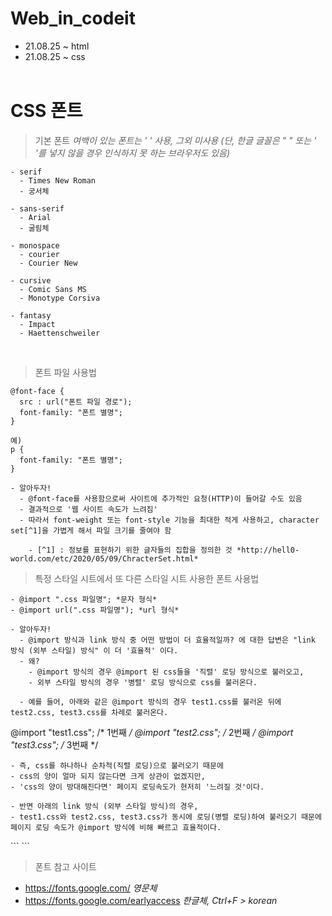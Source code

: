 # Web_in_codeit

- 21.08.25 ~ html
- 21.08.25 ~ css <br><br>

# CSS 폰트

> 기본 폰트 *여백이 있는 폰트는 ' ' 사용, 그외 미사용 (단, 한글 글꼴은 " " 또는 ' '를 넣지 않을 경우 인식하지 못 하는 브라우저도 있음)*
```
- serif
  - Times New Roman
  - 궁서체
  
- sans-serif
  - Arial
  - 굴림체
  
- monospace
  - courier
  - Courier New
  
- cursive
  - Comic Sans MS
  - Monotype Corsiva
  
- fantasy
  - Impact
  - Haettenschweiler  
```
<br>

> 폰트 파일 사용법
```
@font-face {
  src : url("폰트 파일 경로");
  font-family: "폰트 별명";
}

예)
p {
  font-family: "폰트 별명";
}

- 알아두자!
  - @font-face를 사용함으로써 사이트에 추가적인 요청(HTTP)이 들어갈 수도 있음
  - 결과적으로 '웹 사이트 속도가 느려짐'
  - 따라서 font-weight 또는 font-style 기능을 최대한 적게 사용하고, character set[^1]을 가볍게 해서 파일 크기를 줄여야 함
  
    - [^1] : 정보를 표현하기 위한 글자들의 집합을 정의한 것 *http://hell0-world.com/etc/2020/05/09/ChracterSet.html*
```

> 특정 스타일 시트에서 또 다른 스타일 시트 사용한 폰트 사용법
```
- @import ".css 파일명"; *문자 형식*
- @import url(".css 파일명"); *url 형식*

- 알아두자!
  - @import 방식과 link 방식 중 어떤 방법이 더 효율적일까? 에 대한 답변은 "link 방식 (외부 스타일) 방식" 이 더 '효율적' 이다.
  - 왜?
    - @import 방식의 경우 @import 된 css들을 '직렬' 로딩 방식으로 불러오고,
    - 외부 스타일 방식의 경우 '병렬' 로딩 방식으로 css를 불러온다.
    
  - 예를 들어, 아래와 같은 @import 방식의 경우 test1.css를 불러온 뒤에 test2.css, test3.css를 차례로 불러온다.
  ```
  @import "test1.css";  /* 1번째 */
  @import "test2.css";  /* 2번째 */
  @import "test3.css";  /* 3번째 */
  ```
  - 즉, css를 하나하나 순차적(직렬 로딩)으로 불러오기 때문에
  - css의 양이 얼마 되지 않는다면 크게 상관이 없겠지만,
  - 'css의 양이 방대해진다면' 페이지 로딩속도가 현저히 '느려질 것'이다.
  
  - 반면 아래의 link 방식 (외부 스타일 방식)의 경우,
  - test1.css와 test2.css, test3.css가 동시에 로딩(병렬 로딩)하여 불러오기 때문에 페이지 로딩 속도가 @import 방식에 비해 빠르고 효율적이다.
  ```
  <link rel="stylesheet" href="test1.css">
  <link rel="stylesheet" href="test2.css">
  <link rel="stylesheet" href="test3.css">
  ```
```

> 폰트 참고 사이트
- <https://fonts.google.com/> *영문체*
- https://fonts.google.com/earlyaccess *한글체, Ctrl+F > korean*

